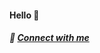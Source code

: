 #### Hello 👋
##### 💬 <a href="https://linktr.ee/deexithparand" target="_blank">Connect with me</a>
<!--
#### ***[Hacktoberfest '23 🌟](https://hacktoberfest.com/)***

[![An image of @deexithparand2k2's Holopin badges, which is a link to view their full Holopin profile](https://holopin.me/deexithparand2k2)](https://holopin.io/@deexithparand2k2)

<!--
**DeexithParand2k2/DeexithParand2k2** is a ✨ _special_ ✨ repository because its `README.md` (this file) appears on your GitHub profile.

Here are some ideas to get you started:

- 🔭 I’m currently working on ...
- 🌱 I’m currently learning ...
- 👯 I’m looking to collaborate on ...
- 🤔 I’m looking for help with ...
- 💬 Ask me about ...
- 📫 How to reach me: ...
- 😄 Pronouns: ...
- ⚡ Fun fact: ...
-->
